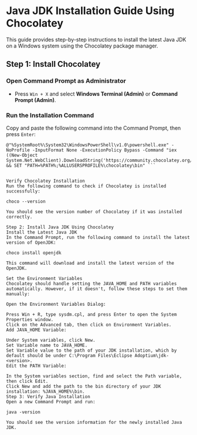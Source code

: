 # Java JDK Installation Guide Using Chocolatey

This guide provides step-by-step instructions to install the latest Java JDK on a Windows system using the Chocolatey package manager.

## Step 1: Install Chocolatey
### Open Command Prompt as Administrator

- Press `Win + X` and select **Windows Terminal (Admin)** or **Command Prompt (Admin)**.

### Run the Installation Command

Copy and paste the following command into the Command Prompt, then press `Enter`:

```shell
@"%SystemRoot%\System32\WindowsPowerShell\v1.0\powershell.exe" -NoProfile -InputFormat None -ExecutionPolicy Bypass -Command "iex ((New-Object System.Net.WebClient).DownloadString('https://community.chocolatey.org/install.ps1'))" && SET "PATH=%PATH%;%ALLUSERSPROFILE%\chocolatey\bin" ```


Verify Chocolatey Installation
Run the following command to check if Chocolatey is installed successfully:

choco --version

You should see the version number of Chocolatey if it was installed correctly.

Step 2: Install Java JDK Using Chocolatey
Install the Latest Java JDK
In the Command Prompt, run the following command to install the latest version of OpenJDK:

choco install openjdk

This command will download and install the latest version of the OpenJDK.

Set the Environment Variables
Chocolatey should handle setting the JAVA_HOME and PATH variables automatically. However, if it doesn't, follow these steps to set them manually:

Open the Environment Variables Dialog:

Press Win + R, type sysdm.cpl, and press Enter to open the System Properties window.
Click on the Advanced tab, then click on Environment Variables.
Add JAVA_HOME Variable:

Under System variables, click New.
Set Variable name to JAVA_HOME.
Set Variable value to the path of your JDK installation, which by default should be under C:\Program Files\Eclipse Adoptium\jdk-<version>.
Edit the PATH Variable:

In the System variables section, find and select the Path variable, then click Edit.
Click New and add the path to the bin directory of your JDK installation: %JAVA_HOME%\bin.
Step 3: Verify Java Installation
Open a new Command Prompt and run:

java -version

You should see the version information for the newly installed Java JDK.
